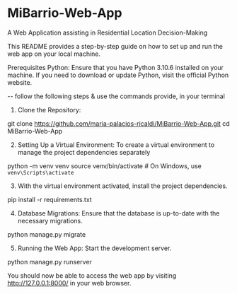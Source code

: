 # MiBarrio-Web-App
A Web Application assisting in Residential Location Decision-Making

This README provides a step-by-step guide on how to set up and run the web app on your local machine.


Prerequisites
Python: Ensure that you have Python 3.10.6 installed on your machine. If you need to download or update Python, visit the official Python website.


-- follow the following steps & use the commands provide, in your terminal

1. Clone the Repository:

git clone https://github.com/maria-palacios-ricaldi/MiBarrio-Web-App.git
cd MiBarrio-Web-App

2. Setting Up a Virtual Environment:
To create a virtual environment to manage the project dependencies separately

python -m venv venv
source venv/bin/activate  # On Windows, use `venv\Scripts\activate`

3. With the virtual environment activated, install the project dependencies.

pip install -r requirements.txt

4. Database Migrations:
Ensure that the database is up-to-date with the necessary migrations.

python manage.py migrate

5. Running the Web App:
Start the development server.

python manage.py runserver


You should now be able to access the web app by visiting http://127.0.0.1:8000/ in your web browser.
